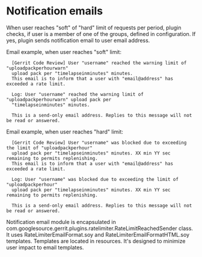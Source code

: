 Notification emails
=============

When user reaches "soft" of "hard" limit of requests per period, plugin checks, if user is a member
of one of the groups, defined in configuration. If yes, plugin sends notification email to user
email address.

Email example, when user reaches "soft" limit:

```
  [Gerrit Code Review] User "username" reached the warning limit of "uploadpackperhourwarn"
  upload pack per "timelapseinminutes" minutes.
  This email is to inform that a user with "email@address" has exceeded a rate limit.

  Log: User "username" reached the warning limit of "uploadpackperhourwarn" upload pack per
  "timelapseinminutes" minutes.

  This is a send-only email address. Replies to this message will not be read or answered.
```

Email example, when user reaches "hard" limit:

```
  [Gerrit Code Review] User "username" was blocked due to exceeding the limit of "uploadpackperhour"
  upload pack per "timelapseinminutes" minutes. XX min YY sec remaining to permits replenishing.
  This email is to inform that a user with "email@address" has exceeded a rate limit.

  Log: User "username" was blocked due to exceeding the limit of "uploadpackperhour"
  upload pack per "timelapseinminutes" minutes. XX min YY sec remaining to permits replenishing.

  This is a send-only email address. Replies to this message will not be read or answered.
```

Notification email module is encapsulated in
com.googlesource.gerrit.plugins.ratelimiter.RateLimitReachedSender class. It uses
RateLimiterEmailFormat.soy and RateLimiterEmailFormatHTML.soy templates. Templates are located in
resources. It's designed to minimize user impact to email templates.
